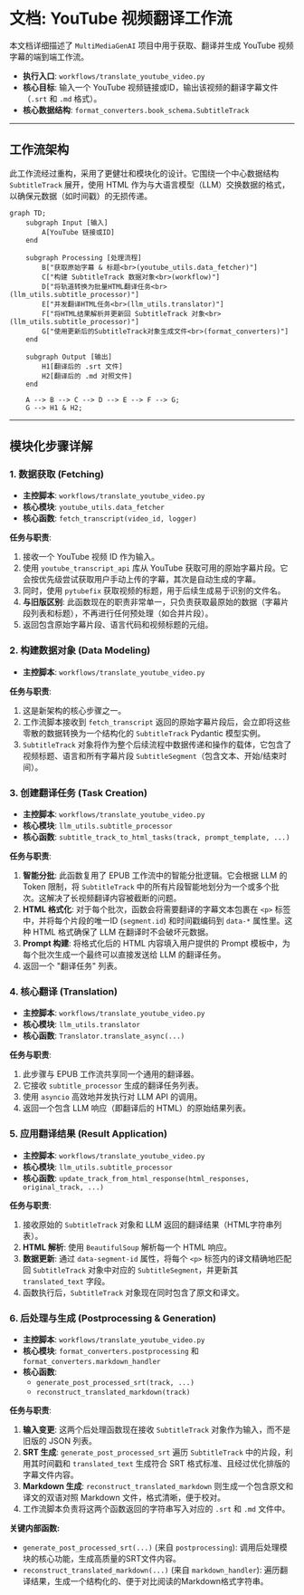 # 文档: YouTube 视频翻译工作流

本文档详细描述了 `MultiMediaGenAI` 项目中用于获取、翻译并生成 YouTube 视频字幕的端到端工作流。

- **执行入口**: `workflows/translate_youtube_video.py`
- **核心目标**: 输入一个 YouTube 视频链接或ID，输出该视频的翻译字幕文件（`.srt` 和 `.md` 格式）。
- **核心数据结构**: `format_converters.book_schema.SubtitleTrack`

---

## 工作流架构

此工作流经过重构，采用了更健壮和模块化的设计。它围绕一个中心数据结构 `SubtitleTrack` 展开，使用 HTML 作为与大语言模型（LLM）交换数据的格式，以确保元数据（如时间戳）的无损传递。

```mermaid
graph TD;
    subgraph Input [输入]
        A[YouTube 链接或ID]
    end

    subgraph Processing [处理流程]
        B["获取原始字幕 & 标题<br>(youtube_utils.data_fetcher)"]
        C["构建 SubtitleTrack 数据对象<br>(workflow)"]
        D["将轨道转换为批量HTML翻译任务<br>(llm_utils.subtitle_processor)"]
        E["并发翻译HTML任务<br>(llm_utils.translator)"]
        F["将HTML结果解析并更新回 SubtitleTrack 对象<br>(llm_utils.subtitle_processor)"]
        G["使用更新后的SubtitleTrack对象生成文件<br>(format_converters)"]
    end

    subgraph Output [输出]
        H1[翻译后的 .srt 文件]
        H2[翻译后的 .md 对照文件]
    end

    A --> B --> C --> D --> E --> F --> G;
    G --> H1 & H2;
```

---

## 模块化步骤详解

### 1. 数据获取 (Fetching)

- **主控脚本**: `workflows/translate_youtube_video.py`
- **核心模块**: `youtube_utils.data_fetcher`
- **核心函数**: `fetch_transcript(video_id, logger)`

**任务与职责**:
1.  接收一个 YouTube 视频 ID 作为输入。
2.  使用 `youtube_transcript_api` 库从 YouTube 获取可用的原始字幕片段。它会按优先级尝试获取用户手动上传的字幕，其次是自动生成的字幕。
3.  同时，使用 `pytubefix` 获取视频的标题，用于后续生成易于识别的文件名。
4.  **与旧版区别**: 此函数现在的职责非常单一，只负责获取最原始的数据（字幕片段列表和标题），不再进行任何预处理（如合并片段）。
5.  返回包含原始字幕片段、语言代码和视频标题的元组。

### 2. 构建数据对象 (Data Modeling)

- **主控脚本**: `workflows/translate_youtube_video.py`

**任务与职责**:
1.  这是新架构的核心步骤之一。
2.  工作流脚本接收到 `fetch_transcript` 返回的原始字幕片段后，会立即将这些零散的数据转换为一个结构化的 `SubtitleTrack` Pydantic 模型实例。
3.  `SubtitleTrack` 对象将作为整个后续流程中数据传递和操作的载体，它包含了视频标题、语言和所有字幕片段 `SubtitleSegment`（包含文本、开始/结束时间）。

### 3. 创建翻译任务 (Task Creation)

- **主控脚本**: `workflows/translate_youtube_video.py`
- **核心模块**: `llm_utils.subtitle_processor`
- **核心函数**: `subtitle_track_to_html_tasks(track, prompt_template, ...)`

**任务与职责**:
1.  **智能分批**: 此函数复用了 EPUB 工作流中的智能分批逻辑。它会根据 LLM 的 Token 限制，将 `SubtitleTrack` 中的所有片段智能地划分为一个或多个批次。这解决了长视频翻译内容被截断的问题。
2.  **HTML 格式化**: 对于每个批次，函数会将需要翻译的字幕文本包裹在 `<p>` 标签中，并将每个片段的唯一ID (`segment.id`) 和时间戳编码到 `data-*` 属性里。这种 HTML 格式确保了 LLM 在翻译时不会破坏元数据。
3.  **Prompt 构建**: 将格式化后的 HTML 内容填入用户提供的 Prompt 模板中，为每个批次生成一个最终可以直接发送给 LLM 的翻译任务。
4.  返回一个 "翻译任务" 列表。

### 4. 核心翻译 (Translation)

- **主控脚本**: `workflows/translate_youtube_video.py`
- **核心模块**: `llm_utils.translator`
- **核心函数**: `Translator.translate_async(...)`

**任务与职责**:
1.  此步骤与 EPUB 工作流共享同一个通用的翻译器。
2.  它接收 `subtitle_processor` 生成的翻译任务列表。
3.  使用 `asyncio` 高效地并发执行对 LLM API 的调用。
4.  返回一个包含 LLM 响应（即翻译后的 HTML）的原始结果列表。

### 5. 应用翻译结果 (Result Application)

- **主控脚本**: `workflows/translate_youtube_video.py`
- **核心模块**: `llm_utils.subtitle_processor`
- **核心函数**: `update_track_from_html_response(html_responses, original_track, ...)`

**任务与职责**:
1.  接收原始的 `SubtitleTrack` 对象和 LLM 返回的翻译结果（HTML字符串列表）。
2.  **HTML 解析**: 使用 `BeautifulSoup` 解析每一个 HTML 响应。
3.  **数据更新**: 通过 `data-segment-id` 属性，将每个 `<p>` 标签内的译文精确地匹配回 `SubtitleTrack` 对象中对应的 `SubtitleSegment`，并更新其 `translated_text` 字段。
4.  函数执行后，`SubtitleTrack` 对象现在同时包含了原文和译文。

### 6. 后处理与生成 (Postprocessing & Generation)

- **主控脚本**: `workflows/translate_youtube_video.py`
- **核心模块**: `format_converters.postprocessing` 和 `format_converters.markdown_handler`
- **核心函数**: 
    - `generate_post_processed_srt(track, ...)`
    - `reconstruct_translated_markdown(track)`

**任务与职责**:
1.  **输入变更**: 这两个后处理函数现在接收 `SubtitleTrack` 对象作为输入，而不是旧版的 JSON 列表。
2.  **SRT 生成**: `generate_post_processed_srt` 遍历 `SubtitleTrack` 中的片段，利用其时间戳和 `translated_text` 生成符合 SRT 格式标准、且经过优化排版的字幕文件内容。
3.  **Markdown 生成**: `reconstruct_translated_markdown` 则生成一个包含原文和译文的双语对照 Markdown 文件，格式清晰，便于校对。
4.  工作流脚本负责将这两个函数返回的字符串写入对应的 `.srt` 和 `.md` 文件中。

**关键内部函数:**
- `generate_post_processed_srt(...)` (来自 `postprocessing`): 调用后处理模块的核心功能，生成高质量的SRT文件内容。
- `reconstruct_translated_markdown(...)` (来自 `markdown_handler`): 遍历翻译结果，生成一个结构化的、便于对比阅读的Markdown格式字符串。 